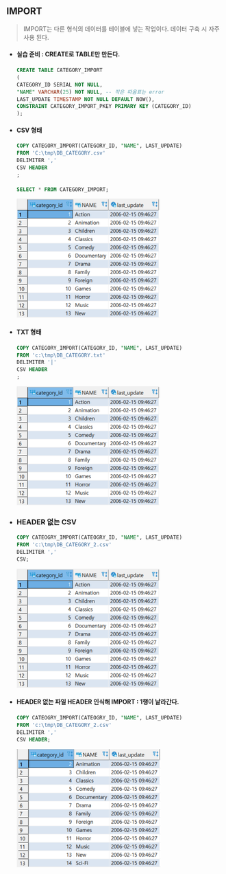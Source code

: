 ## IMPORT

> IMPORT는 다른 형식의 데이터를 테이블에 넣는 작업이다. 데이터 구축 시 자주 사용 된다.



* #### 실습 준비 : CREATE로 TABLE만 만든다.

  ```SQL
  CREATE TABLE CATEGORY_IMPORT
  (
  CATEGORY_ID SERIAL NOT NULL,
  "NAME" VARCHAR(25) NOT NULL, -- 작은 따옴표는 error
  LAST_UPDATE TIMESTAMP NOT NULL DEFAULT NOW(),
  CONSTRAINT CATEGORY_IMPORT_PKEY PRIMARY KEY (CATEGORY_ID)
  );
  ```

* #### CSV 형태

  ```SQL
  COPY CATEGORY_IMPORT(CATEGORY_ID, "NAME", LAST_UPDATE)
  FROM 'C:\tmp\DB_CATEGORY.csv'
  DELIMITER ','
  CSV HEADER
  ;
  
  SELECT * FROM CATEGORY_IMPORT;
  ```

  ![image-20210615004755700](markdown-images/image-20210615004755700.png)

* #### TXT 형태

  ```SQL
  COPY CATEGORY_IMPORT(CATEGORY_ID, "NAME", LAST_UPDATE)
  FROM 'c:\tmp\DB_CATEGORY.txt'
  DELIMITER '|'
  CSV HEADER
  ;
  ```

  ![image-20210615004922302](markdown-images/image-20210615004922302.png)

* ### HEADER 없는 CSV

  ```SQL
  COPY CATEOGRY_IMPORT(CATEOGRY_ID, "NAME", LAST_UPDATE) 
  FROM 'c:\tmp\DB_CATEGORY_2.csv'
  DELIMITER ','
  CSV;
  ```

  ![image-20210615004922302](markdown-images/image-20210615004922302.png)

* #### HEADER 없는 파일 HEADER 인식해 IMPORT : 1행이 날라간다.

  ```SQL
  COPY CATEOGRY_IMPORT(CATEOGRY_ID, "NAME", LAST_UPDATE) 
  FROM 'c:\tmp\DB_CATEGORY_2.csv'
  DELIMITER ','
  CSV HEADER;
  ```

  ![image-20210615005352966](markdown-images/image-20210615005352966.png)

